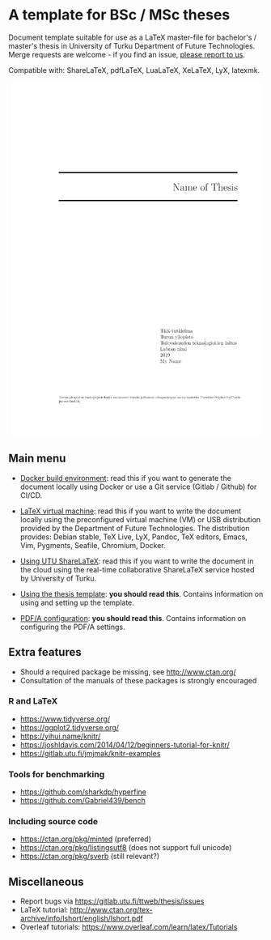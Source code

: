 # A template for BSc / MSc theses

Document template suitable for use as a LaTeX master-file for bachelor's /
master's thesis in University of Turku Department of Future Technologies.
Merge requests are welcome - if you find an issue, [please report to us](issues/new).

Compatible with: ShareLaTeX, pdfLaTeX, LuaLaTeX, XeLaTeX, LyX, latexmk.

<div align=center>

![](thesis.png)

</div>

## Main menu

 * [Docker build environment](docker.md): read this if you want to generate
   the document locally using Docker or use a Git service (Gitlab / Github)
   for CI/CD.

 * [LaTeX virtual machine](vm.md): read this if you want to write the
   document locally using the preconfigured virtual machine (VM) or
   USB distribution provided by the Department of Future Technologies.
   The distribution provides: Debian stable, TeX Live, LyX, Pandoc,
   TeX editors, Emacs, Vim, Pygments, Seafile, Chromium, Docker.

 * [Using UTU ShareLaTeX](sharelatex.md): read this if you want to write
   the document in the cloud using the real-time collaborative ShareLaTeX
   service hosted by University of Turku.

 * [Using the thesis template](config.md): **you should read this**.
   Contains information on using and setting up the template.
   
 * [PDF/A configuration](pdfa.md): **you should read this**.
   Contains information on configuring the PDF/A settings.
 


## Extra features

- Should a required package be missing, see http://www.ctan.org/ 
- Consultation of the manuals of these packages is strongly encouraged 

### R and LaTeX

- https://www.tidyverse.org/
- https://ggplot2.tidyverse.org/
- https://yihui.name/knitr/
- https://joshldavis.com/2014/04/12/beginners-tutorial-for-knitr/
- https://gitlab.utu.fi/jmjmak/knitr-examples

### Tools for benchmarking

- https://github.com/sharkdp/hyperfine
- https://github.com/Gabriel439/bench

### Including source code

- https://ctan.org/pkg/minted (preferred)
- https://ctan.org/pkg/listingsutf8 (does not support full unicode)
- https://ctan.org/pkg/sverb (still relevant?)

## Miscellaneous

- Report bugs via https://gitlab.utu.fi/ttweb/thesis/issues
- LaTeX tutorial: http://www.ctan.org/tex-archive/info/lshort/english/lshort.pdf
- Overleaf tutorials: https://www.overleaf.com/learn/latex/Tutorials
